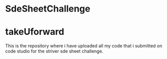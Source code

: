 # SdeSheetChallenge
# takeUforward

This is the repository where i have uploaded all my code that i submitted on code studio for the striver sde sheet challenge.

